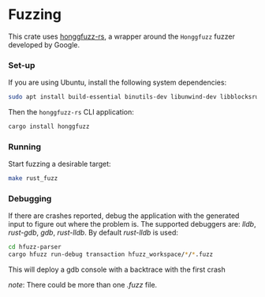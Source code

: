 # Fuzzing

This crate uses [honggfuzz-rs](https://crates.io/crates/honggfuzz), a wrapper around the `Honggfuzz` fuzzer developed by Google.

### Set-up

If you are using Ubuntu, install the following system dependencies:

```bash
sudo apt install build-essential binutils-dev libunwind-dev libblocksruntime-dev
```

Then the `honggfuzz-rs` CLI application:

```bash
cargo install honggfuzz
```

### Running

Start fuzzing a desirable target:

```bash
make rust_fuzz
```

### Debugging

If there are crashes reported, debug the application with the generated input to figure out where the problem is.
The supported debuggers are: _lldb_, _rust-gdb_, _gdb_, _rust-lldb_. By default _rust-lldb_ is used:

```bash
cd hfuzz-parser
cargo hfuzz run-debug transaction hfuzz_workspace/*/*.fuzz

```

This will deploy a gdb console with a backtrace with the first crash

_note_: There could be more than one _.fuzz_ file.

